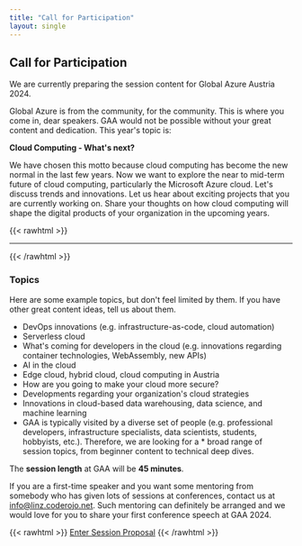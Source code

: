 ```yaml
---
title: "Call for Participation"
layout: single
---
```


## Call for Participation

We are currently preparing the session content for Global Azure Austria 2024.

Global Azure is from the community, for the community. This is where you come in, dear speakers. GAA would not be possible without your great content and dedication. This year's topic is:

**Cloud Computing - What's next?**

We have chosen this motto because cloud computing has become the new normal in the last few years. Now we want to explore the near to mid-term future of cloud computing, particularly the Microsoft Azure cloud. Let's discuss trends and innovations. Let us hear about exciting projects that you are currently working on. Share your thoughts on how cloud computing will shape the digital products of your organization in the upcoming years.

{{< rawhtml >}}
<hr/>
{{< /rawhtml >}}

### Topics

Here are some example topics, but don't feel limited by them. If you have other great content ideas, tell us about them.

* DevOps innovations (e.g. infrastructure-as-code, cloud automation)
* Serverless cloud
* What's coming for developers in the cloud (e.g. innovations regarding container technologies, WebAssembly, new APIs)
* AI in the cloud
* Edge cloud, hybrid cloud, cloud computing in Austria
* How are you going to make your cloud more secure?
* Developments regarding your organization's cloud strategies
* Innovations in cloud-based data warehousing, data science, and machine learning
* GAA is typically visited by a diverse set of people (e.g. professional developers, infrastructure specialists, data scientists, students, hobbyists, etc.). Therefore, we are looking for a * broad range of session topics, from beginner content to technical deep dives.

The **session length** at GAA will be **45 minutes**.

If you are a first-time speaker and you want some mentoring from somebody who has given lots of sessions at conferences, contact us at [info@linz.coderojo.net](mailto:info@linz.coderojo.net). Such mentoring can definitely be arranged and we would love for you to share your first conference speech at GAA 2024.

{{< rawhtml >}}
<a href="https://sessionize.com/gaa-2024/" class="btn btn-primary btn-xl" target="_blank">Enter Session Proposal</a>
{{< /rawhtml >}}
